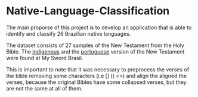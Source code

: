 # Native-Language-Classification
The main proporse of this project is to develop an application that is able to identify and classify 26 Brazilian native languages. 

The dataset consists of 27 samples of the New Testament from the Holy Bible. The [indigenous](https://myswordbrasil.blogspot.com/2016/09/26-biblias-em-idiomas-indigenas-tupi-guarani.htm) and the [portuguese](https://myswordbrasil.blogspot.com/2017/06/biblias-para-mysword.html) version of the New Testament were found at My Sword Brasil.


This is important to note that it was necessary to preprocess the verses of the bible removing some characters (i.e [] () <>) and align the 
aligned the verses, because the original Bibles have some collapsed verses, but they are not the same at all of them.
